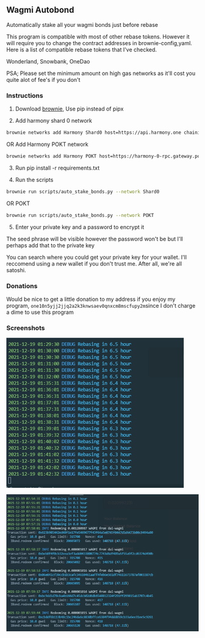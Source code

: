 ## Wagmi Autobond
Automatically stake all your wagmi bonds just before rebase

This program is compatible with most of other rebase tokens. However it will require you to change the contract addresses in brownie-config,yaml.
Here is a list of compatible rebase tokens that I've checked.

Wonderland, Snowbank, OneDao

PSA; Please set the minimum amount on high gas networks as it'll cost you quite alot of fee's if you don't

### Instructions

1. Download [brownie](https://github.com/eth-brownie/brownie), Use pip instead of pipx

2. Add harmony shard 0 network
```bash
brownie networks add Harmony Shard0 host=https://api.harmony.one chainid=1666600000 explorer=https://explorer.harmony.one/ 
```

OR Add Harmony POKT network

```bash
brownie networks add Harmony POKT host=https://harmony-0-rpc.gateway.pokt.network chainid=1666600000 explorer=https://explorer.harmony.one/ 
```

3. Run pip install -r requirements.txt

4. Run the scripts

```bash
brownie run scripts/auto_stake_bonds.py --network Shard0
```

OR POKT
```bash
brownie run scripts/auto_stake_bonds.py --network POKT
```

5. Enter your private key and a password to encrypt it

The seed phrase will be visible however the password won't be but I'll perhaps add that to the private key

You can search where you could get your private key for your wallet. I'll reccomend using a new wallet if you don't trust me. After all, we're all satoshi.

### Donations
Would be nice to get a little donation to my address if you enjoy my program, ``one10n5yjj2jjq2a2k3knwsaev0qnxcm8mscfupy2m``since I don't charge a dime to use this program

### Screenshots
![Screenshot](./images/screenshot1.png)

![Screenshot](./images/screenshot2.png)
